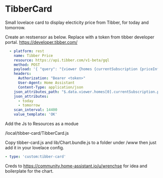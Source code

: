 # TibberCard

Small lovelace card to display electicity price from Tibber, for today and tomorrow.

Create an restsensor as below. Replace <token> with a token from tibber developer portal. https://developer.tibber.com/

```yaml
  - platform: rest
    name: Tibber Price
    resource: https://api.tibber.com/v1-beta/gql
    method: POST
    payload: '{ "query": "{viewer {homes {currentSubscription {priceInfo {today {total} tomorrow {total}}}}}}"}'
    headers:
      Authorization: "Bearer <token>"
      User-Agent: Home Assistant
      Content-Type: application/json
    json_attributes_path: "$.data.viewer.homes[0].currentSubscription.priceInfo"
    json_attributes:
      - today
      - tomorrow
    scan_interval: 14400
    value_template: 'OK'
```
Add the Js to Resources as a modue

/local/tibber-card/TibberCard.js

Copy tibber-card.js and lib/Chart.bundle.js to a folder under /www then just add it in your lovelace config.

```yaml
- type: 'custom:tibber-card'
```



Creds to https://community.home-assistant.io/u/wrenchse for idea and boilerplate for the chart.
